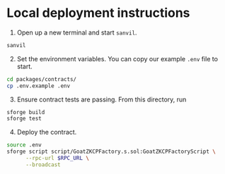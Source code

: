 # Local deployment instructions

1. Open up a new terminal and start `sanvil`.

```bash
sanvil
```

2. Set the environment variables. You can copy our example `.env` file to start.

```bash
cd packages/contracts/
cp .env.example .env
```

3. Ensure contract tests are passing. From this directory, run
```bash
sforge build
sforge test
```

4. Deploy the contract.

```bash
source .env
sforge script script/GoatZKCPFactory.s.sol:GoatZKCPFactoryScript \
      --rpc-url $RPC_URL \
      --broadcast
```
